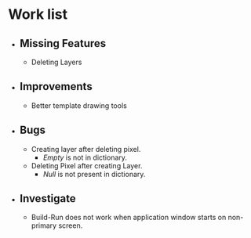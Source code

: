 # Work list
- ## Missing Features
    - Deleting Layers
- ## Improvements
    - Better template drawing tools
- ## Bugs
    - Creating layer after deleting pixel.
        - *Empty* is not in dictionary.
    - Deleting Pixel after creating Layer.
        - *Null* is not present in dictionary.
- ## Investigate
    - Build-Run does not work when application window starts on non-primary screen.